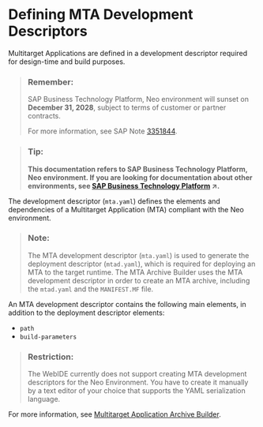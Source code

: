 <!-- loio379278db43c1460e8bad881fa28c810b -->

# Defining MTA Development Descriptors

Multitarget Applications are defined in a development descriptor required for design-time and build purposes.

> ### Remember:  
> SAP Business Technology Platform, Neo environment will sunset on **December 31, 2028**, subject to terms of customer or partner contracts.
> 
> For more information, see SAP Note [3351844](https://me.sap.com/notes/3351844).

> ### Tip:  
> **This documentation refers to SAP Business Technology Platform, Neo environment. If you are looking for documentation about other environments, see [SAP Business Technology Platform](https://help.sap.com/viewer/65de2977205c403bbc107264b8eccf4b/Cloud/en-US/6a2c1ab5a31b4ed9a2ce17a5329e1dd8.html "SAP Business Technology Platform (SAP BTP) is an integrated offering comprised of the following technology portfolios: application development; process automation; integration; data, analytics, and enterprise planning; artificial intelligence. The platform offers users the ability to turn data into business value, compose end-to-end business processes, connect entire IT landscapes, and personalize, build and extend SAP applications. This reduces the overall total cost of ownership maintaining SAP landscapes and third-party software across end-to-end business processes.") :arrow_upper_right:.**

The development descriptor \(`mta.yaml`\) defines the elements and dependencies of a Multitarget Application \(MTA\) compliant with the Neo environment.

> ### Note:  
> The MTA development descriptor \(`mta.yaml`\) is used to generate the deployment descriptor \(`mtad.yaml`\), which is required for deploying an MTA to the target runtime. The MTA Archive Builder uses the MTA development descriptor in order to create an MTA archive, including the `mtad.yaml` and the `MANIFEST.MF` file.

An MTA development descriptor contains the following main elements, in addition to the deployment descriptor elements:

-   `path`
-   `build-parameters`

> ### Restriction:  
> The WebIDE currently does not support creating MTA development descriptors for the Neo Environment. You have to create it manually by a text editor of your choice that supports the YAML serialization language.

For more information, see [Multitarget Application Archive Builder](https://help.sap.com/viewer/58746c584026430a890170ac4d87d03b/Cloud/en-US/ba7dd5a47b7a4858a652d15f9673c28d.html).

